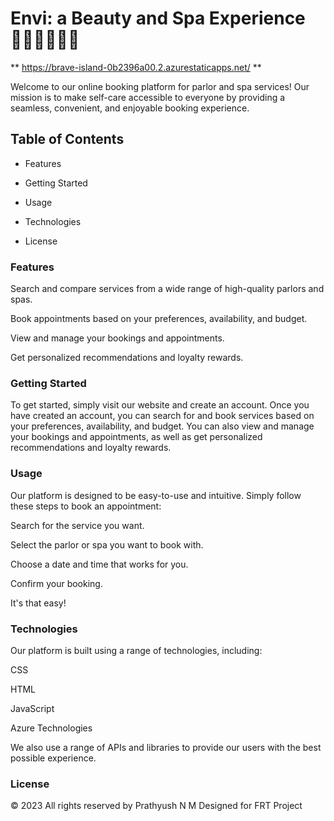 # Envi: a Beauty and Spa Experience 🧖🏾‍♂️💆🏻‍♂️

** https://brave-island-0b2396a00.2.azurestaticapps.net/ **

Welcome to our online booking platform for parlor and spa services! Our mission is to make self-care accessible to everyone by providing a seamless, convenient, and enjoyable booking experience.

## Table of Contents

- Features

- Getting Started

- Usage

- Technologies

- License

### Features

Search and compare services from a wide range of high-quality parlors and spas.

Book appointments based on your preferences, availability, and budget.

View and manage your bookings and appointments.

Get personalized recommendations and loyalty rewards.

### Getting Started
To get started, simply visit our website and create an account. Once you have created an account, you can search for and book services based on your preferences, availability, and budget. You can also view and manage your bookings and appointments, as well as get personalized recommendations and loyalty rewards.

### Usage

Our platform is designed to be easy-to-use and intuitive. Simply follow these steps to book an appointment:

Search for the service you want.

Select the parlor or spa you want to book with.

Choose a date and time that works for you.

Confirm your booking.

It's that easy!

### Technologies
Our platform is built using a range of technologies, including:

CSS

HTML

JavaScript

Azure Technologies

We also use a range of APIs and libraries to provide our users with the best possible experience.

### License

© 2023 All rights reserved by Prathyush N M Designed for FRT Project


